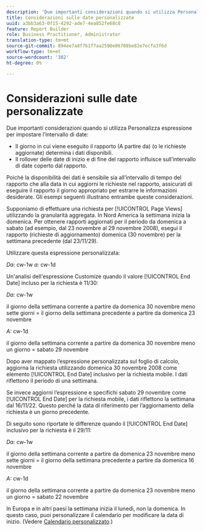 ```yaml
---
description: 'Due importanti considerazioni quando si utilizza Personalizza espressione per impostare l’intervallo di date '
title: Considerazioni sulle date personalizzate
uuid: a3bb3a63-0f15-4292-ade7-4ea852fe68c8
feature: Report Builder
role: Business Practitioner, Administrator
translation-type: tm+mt
source-git-commit: 894ee7a8f761f7aa2590e06708be82e7ecfa3f6d
workflow-type: tm+mt
source-wordcount: '382'
ht-degree: 0%

---
```



# Considerazioni sulle date personalizzate

Due importanti considerazioni quando si utilizza Personalizza espressione per impostare l’intervallo di date:

* Il giorno in cui viene eseguito il rapporto (A partire da) (o le richieste aggiornate) determina i dati disponibili.
* Il rollover delle date di inizio e di fine del rapporto influisce sull’intervallo di date coperto dal rapporto.

Poiché la disponibilità dei dati è sensibile sia all’intervallo di tempo del rapporto che alla data in cui aggiorni le richieste nel rapporto, assicurati di eseguire il rapporto il giorno appropriato per estrarre le informazioni desiderate. Gli esempi seguenti illustrano entrambe queste considerazioni.

Supponiamo di effettuare una richiesta per [!UICONTROL Page Views] utilizzando la granularità aggregata. In Nord America la settimana inizia la domenica. Per ottenere rapporti aggiornati per il periodo da domenica a sabato (ad esempio, dal 23 novembre al 29 novembre 2008), esegui il rapporto (richieste di aggiornamento) domenica (30 novembre) per la settimana precedente (dal 23/11/29).

Utilizzare questa espressione personalizzata:

*Da:* cw-1w  *a:* cw-1d

Un&#39;analisi dell&#39;espressione Customize quando il valore [!UICONTROL End Date] incluso per la richiesta è 11/30:

*Da:* cw-1w

il giorno della settimana corrente a partire da domenica 30 novembre meno sette giorni = il giorno della settimana precedente a partire da domenica 23 novembre

*A:* cw-1d

il giorno della settimana corrente a partire da domenica 30 novembre meno un giorno = sabato 29 novembre

Dopo aver mappato l’espressione personalizzata sul foglio di calcolo, aggiorna la richiesta utilizzando domenica 30 novembre 2008 come elemento [!UICONTROL End Date] inclusivo per la richiesta mobile. I dati riflettono il periodo di una settimana.

Se invece aggiorni l’espressione e specifichi sabato 29 novembre come [!UICONTROL End Date] per la richiesta mobile, i dati riflettono la settimana dal 16/11/22. Questo perché la data di riferimento per l’aggiornamento della richiesta è un giorno precedente.

Di seguito sono riportate le differenze quando il [!UICONTROL End Date] inclusivo per la richiesta è il 29/11:

*Da:* cw-1w

il giorno della settimana corrente a partire da domenica 23 novembre meno sette giorni = il giorno della settimana precedente a partire da domenica 16 novembre

*A:* cw-1d

il giorno della settimana corrente a partire da domenica 23 novembre meno un giorno = sabato 22 novembre

In Europa e in altri paesi la settimana inizia il lunedì, non la domenica. In questo caso, puoi personalizzare il calendario per modificare la data di inizio. (Vedere [Calendario personalizzato](/help/analyze/report-builder/data-requests/configuring-report-dates/custom-calendar.md).)
